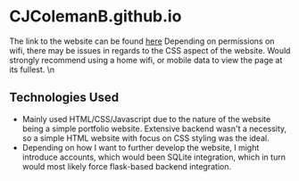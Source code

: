 # CJColemanB.github.io
The link to the website can be found [here](https://cjcolemanb.github.io)
Depending on permissions on wifi, there may be issues in regards to the CSS aspect of the website. Would strongly recommend using a home wifi, or mobile data to view the page at its fullest. \n

## Technologies Used
- Mainly used HTML/CSS/Javascript due to the nature of the website being a simple portfolio website. Extensive backend wasn't a necessity, so a simple HTML website with focus on CSS styling was the ideal.
- Depending on how I want to further develop the website, I might introduce accounts, which would been SQLite integration, which in turn would most likely force flask-based backend integration.
